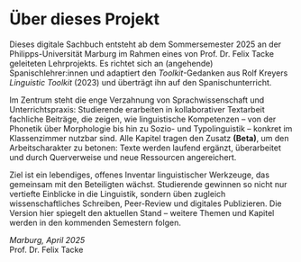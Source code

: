 # Über dieses Projekt

Dieses digitale Sachbuch entsteht ab dem Sommersemester 2025 an der Philipps-Universität Marburg im Rahmen eines von Prof. Dr. Felix Tacke geleiteten Lehrprojekts. Es richtet sich an (angehende) Spanischlehrer:innen und adaptiert den *Toolkit*-Gedanken aus Rolf Kreyers *Linguistic Toolkit* (2023) und überträgt ihn auf den Spanischunterricht.

Im Zentrum steht die enge Verzahnung von Sprachwissenschaft und Unterrichtspraxis: Studierende erarbeiten in kollaborativer Textarbeit fachliche Beiträge, die zeigen, wie linguistische Kompetenzen – von der Phonetik über Morphologie bis hin zu Sozio- und Typolinguistik – konkret im Klassenzimmer nutzbar sind. Alle Kapitel tragen den Zusatz **(Beta)**, um den Arbeitscharakter zu betonen: Texte werden laufend ergänzt, überarbeitet und durch Querverweise und neue Ressourcen angereichert.

Ziel ist ein lebendiges, offenes Inventar linguistischer Werkzeuge, das gemeinsam mit den Beteiligten wächst. Studierende gewinnen so nicht nur vertiefte Einblicke in die Linguistik, sondern üben zugleich wissenschaftliches Schreiben, Peer-Review und digitales Publizieren. Die Version hier spiegelt den aktuellen Stand – weitere Themen und Kapitel werden in den kommenden Semestern folgen.

*Marburg, April 2025*  
Prof. Dr. Felix Tacke
